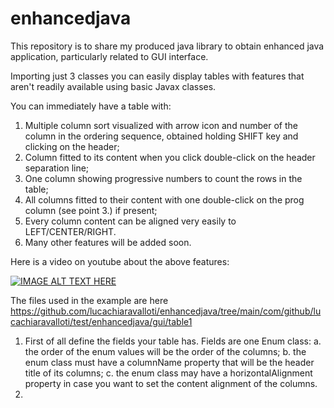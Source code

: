 # enhancedjava
This repository is to share my produced java library to obtain enhanced java application, particularly related to GUI interface.

Importing just 3 classes you can easily display tables with features that aren't readily available using basic Javax classes.

You can immediately have a table with:
1. Multiple column sort visualized with arrow icon and number of the column in the ordering sequence, obtained holding SHIFT key and clicking on the header;
2. Column fitted to its content when you click double-click on the header separation line;
3. One column showing progressive numbers to count the rows in the table;
4. All columns fitted to their content with one double-click on the prog column (see point 3.) if present;
5. Every column content can be aligned very easily to LEFT/CENTER/RIGHT.
6. Many other features will be added soon.

Here is a video on youtube about the above features:

[![IMAGE ALT TEXT HERE](https://img.youtube.com/vi/lX15lL8aTiw/0.jpg)](https://www.youtube.com/watch?v=lX15lL8aTiw)

The files used in the example are here https://github.com/lucachiaravalloti/enhancedjava/tree/main/com/github/lucachiaravalloti/test/enhancedjava/gui/table1

1. First of all define the fields your table has. Fields are one Enum class:
   a. the order of the enum values will be the order of the columns;
   b. the enum class must have a columnName property that will be the header title of its columns;
   c. the enum class may have a horizontalAlignment property in case you want to set the content alignment of the columns.
3. 
